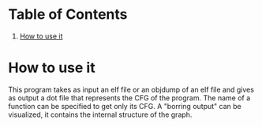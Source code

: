 
# Table of Contents

1.  [How to use it](#orgb4f25c4)


<a id="orgb4f25c4"></a>

# How to use it

This program takes as input an elf file or an objdump of an elf file
and gives as output a dot file that represents the CFG of the program.
The name of a function can be specified to get only its CFG.
A "borring output" can be visualized, it contains the internal structure
of the graph.
